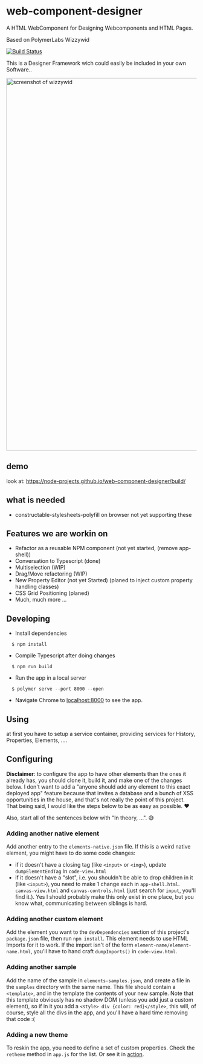 # web-component-designer

A HTML WebComponent for Designing Webcomponents and HTML Pages.

Based on PolymerLabs Wizzywid

[![Build Status](https://travis-ci.org/node-projects/web-component-designer.svg?branch=master)](https://travis-ci.org/node-projects/web-component-designer)

This is a Designer Framework wich could easily be included in your own Software..

<img width="985" alt="screenshot of wizzywid" src="https://user-images.githubusercontent.com/1369170/28957547-22175752-78a7-11e7-8770-49df35698e55.png">

## demo

look at: https://node-projects.github.io/web-component-designer/build/

## what is needed

- constructable-stylesheets-polyfill on browser not yet supporting these

## Features we are workin on

 - Refactor as a reusable NPM component (not yet started, (remove app-shell))
 - Conversation to Typescript (done)
 - Multiselection (WIP)
 - Drag/Move refactoring (WIP)
 - New Property Editor (not yet Started) (planed to inject custom property handling classes)
 - CSS Grid Positioning (planed)
 - Much, much more ...

## Developing

  * Install dependencies
```
  $ npm install
```

  * Compile Typescript after doing changes
```
  $ npm run build
```

  * Run the app in a local server
```
  $ polymer serve --port 8000 --open
```

  * Navigate Chrome to [localhost:8000]() to see the app.

## Using

at first you have to setup a service container, providing services for History, Properties, Elements, ....



## Configuring
**Disclaimer**: to configure the app to have other elements than the ones it
already has, you should clone it, build it, and make one of the changes below.
I don't want to add a "anyone should add any element to this exact deployed app"
feature because that invites a database and a bunch of XSS opportunities in the
house, and that's not really the point of this project. That being said, I would
like the steps below to be as easy as possible. ❤️

Also, start all of the sentences below with "In theory, ...". 😅

### Adding another native element

Add another entry to the `elements-native.json` file. If this is a weird
native element, you might have to do some code changes:
  - if it doesn't have a closing tag (like `<input>` or `<img>`), update `dumpElementEndTag`
  in `code-view.html`
  - if it doesn't have a "slot", i.e. you shouldn't be able to drop children
  in it (like `<input>`), you need to make 1 change each in `app-shell.html`.
  `canvas-view.html` and `canvas-controls.html` (just search for `input`, you'll find it.).
  Yes I should probably make this only exist in one place, but you know what,
  communicating between siblings is hard.

### Adding another custom element

Add the element you want to the `devDependencies` section of this
project's `package.json` file, then run `npm install`. This element needs
to use HTML Imports for it to work. If the import isn't of the form
`element-name/element-name.html`, you'll have to hand craft `dumpImports()` in
`code-view.html`.

### Adding another sample

Add the name of the sample in `elements-samples.json`, and create a file in the
`samples` directory with the same name. This file should contain a `<template>`,
and in the template the contents of your new sample. Note that this template
obviously has no shadow DOM (unless you add just a custom element), so if in it
you add a `<style> div {color: red}</style>`, this will, of course, style
all the divs in the app, and you'll have a hard time removing that code :(

### Adding a new theme
To reskin the app, you need to define a set of custom properties. Check the `retheme`
method in `app.js` for the list. Or see it in [action](https://polymerlabs.github.io/wizzywid/#tufte).
